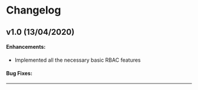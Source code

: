 # Changelog

## v1.0 (13/04/2020)

#### Enhancements:

- Implemented all the necessary basic RBAC features

#### Bug Fixes:

---